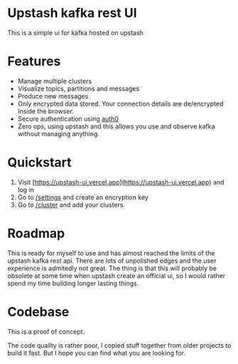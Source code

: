 # Upstash kafka rest UI

This is a simple ui for kafka hosted on upstash

# Features

- Manage multiple clusters
- Visualize topics, partitions and messages
- Produce new messages
- Only encrypted data stored. Your connection details are de/encrypted inside
  the browser.
- Secure authentication using [auth0](https://auth0.com)
- Zero ops, using upstash and this allows you use and observe kafka without
  managing anything.

# Quickstart

1. Visit [https://upstash-ui.vercel.app](https://upstash-ui.vercel.app) and log
   in
2. Go to [/settings](https://upstash-ui.vercel.app/settings) and create an
   encryption key
3. Go to [/cluster](https://upstash-ui.vercel.app/cluster) and add your clusters

# Roadmap

This is ready for myself to use and has almost reached the limits of the upstash
kafka rest api. There are lots of unpolished edges and the user experience is
admitedly not great. The thing is that this will probably be obsolete at some
time when upstash create an official ui, so I would rather spend my time
building longer lasting things.

# Codebase

This is a proof of concept.

The code quality is rather poor, I copied stuff together from older projects to
build it fast. But I hope you can find what you are looking for.
